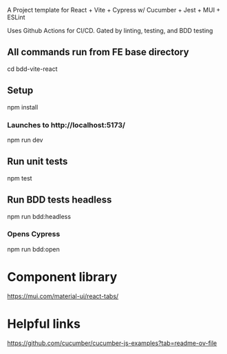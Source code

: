 A Project template for React + Vite + Cypress w/ Cucumber + Jest + MUI + ESLint

Uses Github Actions for CI/CD.  Gated by linting, testing, and BDD testing


## All commands run from FE base directory
cd bdd-vite-react

## Setup
npm install
### Launches to http://localhost:5173/
npm run dev

## Run unit tests
npm test

## Run BDD tests headless
npm run bdd:headless

### Opens Cypress
npm run bdd:open

# Component library
https://mui.com/material-ui/react-tabs/


# Helpful links 

https://github.com/cucumber/cucumber-js-examples?tab=readme-ov-file